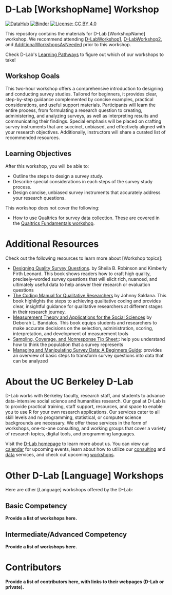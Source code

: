 # D-Lab [WorkshopName] Workshop

[![DataHub](https://img.shields.io/badge/launch-datahub-blue)](DATAHUB_LINK_HERE)
[![Binder](https://mybinder.org/badge_logo.svg)](BINDER_LINK_HERE)
[![License: CC BY 4.0](https://img.shields.io/badge/License-CC_BY_4.0-lightgrey.svg)](https://creativecommons.org/licenses/by/4.0/)

This repository contains the materials for D-Lab [WorkshopName] workshop. We
recommend attending [D-LabWorkshop1](D-LabWorkshop1Link),
[D-LabWorkshop2](D-LabWorkshop2Link), and
[AdditionalWorkshopsAsNeeded](LinksToWorkshops) prior to this workshop.

Check D-Lab's [Learning Pathways](https://dlab-berkeley.github.io/dlab-workshops/python_path.html) to figure out which of our workshops to take!

## Workshop Goals

This two-hour workshop offers a comprehensive introduction to designing and conducting survey studies. Tailored for beginners, it provides clear, step-by-step guidance complemented by concise examples, practical considerations, and useful support materials. Participants will learn the entire process, from formulating a research question to creating, administering, and analyzing surveys, as well as interpreting results and communicating their findings. Special emphasis will be placed on crafting survey instruments that are succinct, unbiased, and effectively aligned with your research objectives. Additionally, instructors will share a curated list of recommended resources.

## Learning Objectives

After this workshop, you will be able to:

- Outline the steps to design a survey study.
- Describe special considerations in each steps of the survey study process.
- Design concise, unbiased survey instruments that accurately address your research questions.

This workshop does not cover the following:

- How to use Qualtrics for survey data collection. These are covered in the [Qualtrics Fundamentals workshop](https://dlab.berkeley.edu/events/qualtrics-fundamentals/2024-02-20).


# Additional Resources

Check out the following resources to learn more about [Workshop topics]:

* [Designing Quality Survey Questions]([https://dlab.berkeley.edu/events/qualtrics-fundamentals/2024-02-20](https://us.sagepub.com/en-us/nam/designing-quality-survey-questions/book249048#description)). by Sheila B. Robinson and Kimberly Firth Leonard. This book shows readers how to craft high quality, precisely-worded survey questions that will elicit rich, nuanced, and ultimately useful data to help answer their research or evaluation questions
* [The Coding Manual for Qualitative Researchers](https://uk.sagepub.com/en-gb/eur/the-coding-manual-for-qualitative-researchers/book273583) by Johnny Saldana. This book highlights the steps to achieving qualitative coding and provides clear, insightful guidance for qualitative researchers at different stages in their research journey.
* [Measurement Theory and Applications for the Social Sciences](https://www.guilford.com/books/Measurement-Theory-and-Applications-for-the-Social-Sciences/Deborah-Bandalos/9781462532131) by Deborah L. Bandalos. This book equips students and researchers to make accurate decisions on the selection, administration, scoring, interpretation, and development of measurement tools
* [Sampling, Coverage, and Nonresponse Tip Sheet:](https://psr.iq.harvard.edu/book/sampling-coverage-and-nonresponse-tip-sheet): help you understand how to think the population that a survey represents
* [Managing and Manipulating Survey Data: A Beginners Guide](https://psr.iq.harvard.edu/book/managing-and-manipulating-survey-data-beginners-guide): provides an overview of basic steps to transform survey questions into data that can be analyzed


# About the UC Berkeley D-Lab

D-Lab works with Berkeley faculty, research staff, and students to advance data-intensive social science and humanities research. Our goal at D-Lab is to provide practical training, staff support, resources, and space to enable you to use R for your own research applications. Our services cater to all skill levels and no programming, statistical, or computer science backgrounds are necessary. We offer these services in the form of workshops, one-to-one consulting, and working groups that cover a variety of research topics, digital tools, and programming languages.  

Visit the [D-Lab homepage](https://dlab.berkeley.edu/) to learn more about us. You can view our [calendar](https://dlab.berkeley.edu/events/calendar) for upcoming events, learn about how to utilize our [consulting](https://dlab.berkeley.edu/consulting) and [data](https://dlab.berkeley.edu/data) services, and check out upcoming [workshops](https://dlab.berkeley.edu/events/workshops).

# Other D-Lab [Language] Workshops

Here are other [Language] workshops offered by the D-Lab:

## Basic Competency

**Provide a list of workshops here.**

## Intermediate/Advanced Competency

**Provide a list of workshops here.**

# Contributors

**Provide a list of contributors here, with links to their webpages (D-Lab or
private).**
